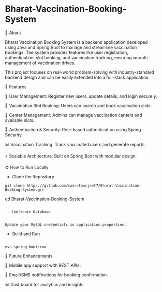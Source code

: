# Bharat-Vaccination-Booking-System
📌 About

Bharat Vaccination Booking System is a backend application developed using Java and Spring Boot to manage and streamline vaccination bookings.
The system provides features like user registration, authentication, slot booking, and vaccination tracking, ensuring smooth management of vaccination drives.
&nbsp;

This project focuses on real-world problem-solving with industry-standard backend design and can be easily extended into a full-stack application.
&nbsp;



<a id="features"></a>
🚀 Features

👤 User Management: Register new users, update details, and login securely.

💉 Vaccination Slot Booking: Users can search and book vaccination slots.

🏥 Center Management: Admins can manage vaccination centers and available slots.

🔐 Authentication & Security: Role-based authentication using Spring Security.

📊 Vaccination Tracking: Track vaccinated users and generate reports.

⚡ Scalable Architecture: Built on Spring Boot with modular design.
&nbsp;






<a id="getting-started"></a>
⚙️ How to Run Locally
- Clone the Repository
```
git clone https://github.com/samratmanjeet7/Bharat-Vaccination-Booking-System.git
```

cd Bharat-Vaccination-Booking-System

```

 - Configure Database

 
Update your MySQL credentials in application.properties:
```

- Build and Run
```

mvn spring-boot:run
```


<a id="challengthe es"></a>
🎯 Future Enhancements

📱 Mobile app support with REST APIs.

🔔 Email/SMS notifications for booking confirmation.

📊 Dashboard for analytics and insights.



